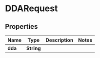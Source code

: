 
# DDARequest

## Properties
Name | Type | Description | Notes
------------ | ------------- | ------------- | -------------
**dda** | **String** |  | 



